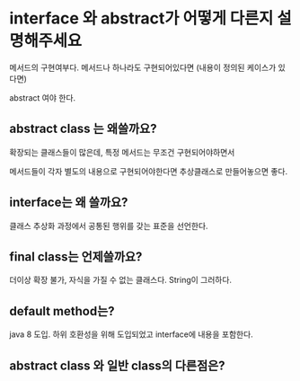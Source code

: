 
# interface 와 abstract가 어떻게 다른지 설명해주세요

메서드의 구현여부다. 메서드나 하나라도 구현되어있다면 (내용이 정의된 케이스가 있다면)

abstract 여야 한다.

## abstract class 는 왜쓸까요?

확장되는 클래스들이 많은데, 특정 메서드는 무조건 구현되어야하면서

메서드들이 각자 별도의 내용으로 구현되어야한다면 추상클래스로 만들어놓으면 좋다.

## interface는 왜 쓸까요?

클래스 추상화 과정에서 공통된 행위를 갖는 표준을 선언한다.

## final class는 언제쓸까요?

더이상 확장 불가, 자식을 가질 수 없는 클래스다. String이 그러하다.

## default method는?

java 8 도입. 하위 호환성을 위해 도입되었고 interface에 내용을 포함한다.

## abstract class 와 일반 class의 다른점은?


